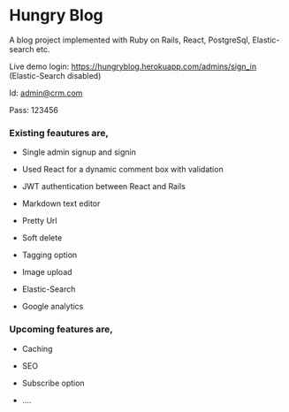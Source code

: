 # Hungry Blog

A blog project implemented with Ruby on Rails, React, PostgreSql, Elastic-search etc.

Live demo login: https://hungryblog.herokuapp.com/admins/sign_in (Elastic-Search disabled)

Id: admin@crm.com

Pass: 123456

### Existing feautures are,

* Single admin signup and signin

* Used React for a dynamic comment box with validation

* JWT authentication between React and Rails

* Markdown text editor

* Pretty Url

* Soft delete

* Tagging option

* Image upload

* Elastic-Search

* Google analytics

### Upcoming features are,

* Caching

* SEO

* Subscribe option

* ....
